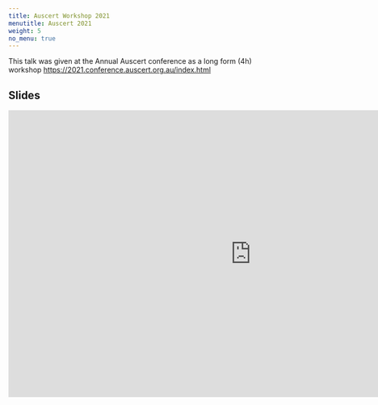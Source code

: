 ```yaml
---
title: Auscert Workshop 2021
menutitle: Auscert 2021
weight: 5
no_menu: true
---
```


This talk was given at the Annual Auscert conference as a long form (4h) workshop
https://2021.conference.auscert.org.au/index.html

## Slides

<iframe src="https://docs.google.com/presentation/d/e/2PACX-1vTrR6J-o3TTcNEjHSstzJG1_mc3Fltv-OP00x-0_KRoOS4ZJltPBkF22ESPaTpYozMNVwk4WMp4yG0b/embed?start=false&loop=false&delayms=3000" frameborder="0" width="960" height="569" allowfullscreen="true" mozallowfullscreen="true" webkitallowfullscreen="true"></iframe>
